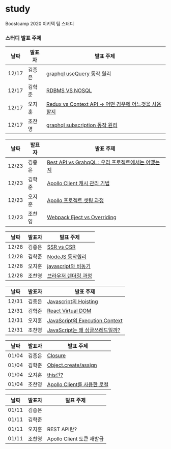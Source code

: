 # study

Boostcamp 2020 이키택 팀 스터디

### 스터디 발표 주제

| 날짜  | 발표자 | 발표 주제                                                 |
| ----- | ------ | --------------------------------------------------------- |
| 12/17 | 김종은 | [graphql useQuery 동작 원리](https://docs.google.com/presentation/d/1kkmOHPVRkLr_B3itPjSlTkfMn5Mv3vQs4YsaAgLS2EA/edit#slide=id.gaa77db267d_0_225)                                |
| 12/17 | 김학준 |  [RDBMS VS NOSQL](https://www.notion.so/SQL-vs-NOSQL-b7735d63b5184d1d91936879bca0261c)                                          |
| 12/17 | 오지훈 | [Redux vs Context API &rarr; 어떤 경우에 어느것을 사용할지](https://www.notion.so/Redux-06d68c48c4d24c47b8c6aa7861e54568) |
| 12/17 | 조찬영 | [graphql subscription 동작 원리](https://chanyeong.com/blog/post/41)                           |

| 날짜  | 발표자 | 발표 주제                                                 |
| ----- | ------ | --------------------------------------------------------- |
| 12/23 | 김종은 |  [Rest API vs GrahqQL : 우리 프로젝트에서는 어땠는지](https://www.notion.so/Rest-API-vs-GraphQL-0b2f109e044c448db8269dcee2de4ded)                               |
| 12/23 | 김학준 |  [Apollo Client 캐시 관리 기법](https://codingjuny.tistory.com/56)             |
| 12/23 | 오지훈 | [Apollo 프로젝트 셋팅 과정](https://www.notion.so/Server-b40cc4e3a57f45c0bc6e5d7ee182232e) |
| 12/23 | 조찬영 | [Webpack Eject vs Overriding](https://chanyeong.com/blog/post/42)                           |

| 날짜  | 발표자 | 발표 주제                                                 |
| ----- | ------ | --------------------------------------------------------- |
| 12/28 | 김종은 | [SSR vs CSR](https://www.notion.so/vs-1d2a70ff65e74fa1bef6d7ff5f3b1273)                  |
| 12/28 | 김학준 | [NodeJS 동작원리](https://codingjuny.tistory.com/58)|
| 12/28 | 오지훈 | [javascript와 비동기](https://www.notion.so/4918d1f191ae4d3281feefdede1cc664) |
| 12/28 | 조찬영 | [브라우저 렌더링 과정](https://chanyeong.com/blog/post/43) |

| 날짜  | 발표자 | 발표 주제                                                 |
| ----- | ------ | --------------------------------------------------------- |
| 12/31 | 김종은 | [Javascript의 Hoisting](https://www.notion.so/Javascript-Hoisting-b01bd6b7c642439b9063f7d32b69ecbc)                 |
| 12/31 | 김학준 | [React Virtual DOM](https://codingjuny.tistory.com/60)|
| 12/31 | 오지훈 | [JavaScript의 Execution Context](https://www.notion.so/69483c1eae9b4c66822ce3658913aacf) |
| 12/31 | 조찬영 | [JavaScript는 왜 싱글쓰레드일까?](https://chanyeong.com/blog/post/44) |

| 날짜  | 발표자 | 발표 주제                                                 |
| ----- | ------ | --------------------------------------------------------- |
| 01/04 | 김종은 | [Closure](https://www.notion.so/Closure-4602ce2fec3544a69c3a979e1731f58d)         |
| 01/04 | 김학준 | [Object.create/assign](https://hackmd.io/S_VhJ4fxQOKAEX6TwLNcYg?both)|
| 01/04 | 오지훈 | [this란?](https://www.notion.so/This-29d1838ed2fc46279c9c4551416063a3) |
| 01/04 | 조찬영 | [Apollo Client를 사용한 로컬](https://chanyeong.com/blog/post/45)  |

| 날짜  | 발표자 | 발표 주제                                                 |
| ----- | ------ | --------------------------------------------------------- |
| 01/11 | 김종은 |         |
| 01/11 | 김학준 | |
| 01/11 | 오지훈 | REST API란?  |
| 01/11 | 조찬영 | Apollo Client 토큰 재발급 |
